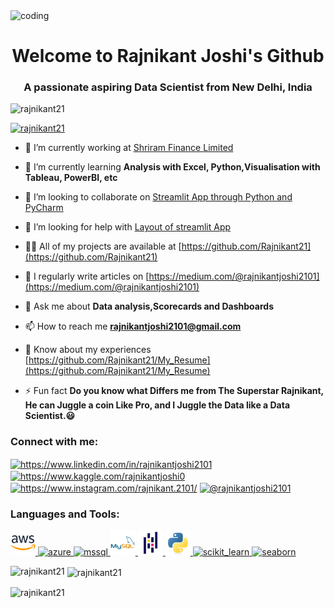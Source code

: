 <img align="centre" alt="coding" width="1020" src="https://miro.medium.com/max/1400/1*g__jiesLRIfCRefVG69Pfw.gif">

<h1 align="center">Welcome to Rajnikant Joshi's Github</h1>
<h3 align="center">A passionate aspiring Data Scientist from New Delhi, India</h3>

<p align="left"> <img src="https://komarev.com/ghpvc/?username=rajnikant21&label=Profile%20views&color=0e75b6&style=flat" alt="rajnikant21" /> </p>

<p align="left"> <a href="https://github.com/ryo-ma/github-profile-trophy"><img src="https://github-profile-trophy.vercel.app/?username=rajnikant21" alt="rajnikant21" /></a> </p>

- 🔭 I’m currently working at [Shriram Finance Limited](https://www.shriramfinance.in/)

- 🌱 I’m currently learning **Analysis with Excel, Python,Visualisation with Tableau, PowerBI, etc**

- 👯 I’m looking to collaborate on [Streamlit App through Python and PyCharm](https://github.com/Rajnikant21/My_Pycharm_app)

- 🤝 I’m looking for help with [Layout of streamlit App](https://github.com/Rajnikant21/App_Layout_Design)

- 👨‍💻 All of my projects are available at [https://github.com/Rajnikant21](https://github.com/Rajnikant21)

- 📝 I regularly write articles on [https://medium.com/@rajnikantjoshi2101](https://medium.com/@rajnikantjoshi2101)

- 💬 Ask me about **Data analysis,Scorecards and Dashboards**

- 📫 How to reach me **rajnikantjoshi2101@gmail.com**

- 📄 Know about my experiences [https://github.com/Rajnikant21/My_Resume](https://github.com/Rajnikant21/My_Resume)

- ⚡ Fun fact **Do you know what Differs me from The Superstar Rajnikant, He can Juggle a coin Like Pro, and I Juggle the Data like a Data Scientist.😃**

<h3 align="left">Connect with me:</h3>
<p align="left">
<a href="https://linkedin.com/in/https://www.linkedin.com/in/rajnikantjoshi2101" target="blank"><img align="center" src="https://raw.githubusercontent.com/rahuldkjain/github-profile-readme-generator/master/src/images/icons/Social/linked-in-alt.svg" alt="https://www.linkedin.com/in/rajnikantjoshi2101" height="30" width="40" /></a>
<a href="https://kaggle.com/https://www.kaggle.com/rajnikantjoshi0" target="blank"><img align="center" src="https://raw.githubusercontent.com/rahuldkjain/github-profile-readme-generator/master/src/images/icons/Social/kaggle.svg" alt="https://www.kaggle.com/rajnikantjoshi0" height="30" width="40" /></a>
<a href="https://instagram.com/https://www.instagram.com/rajnikant.2101/" target="blank"><img align="center" src="https://raw.githubusercontent.com/rahuldkjain/github-profile-readme-generator/master/src/images/icons/Social/instagram.svg" alt="https://www.instagram.com/rajnikant.2101/" height="30" width="40" /></a>
<a href="https://medium.com/@rajnikantjoshi2101" target="blank"><img align="center" src="https://raw.githubusercontent.com/rahuldkjain/github-profile-readme-generator/master/src/images/icons/Social/medium.svg" alt="@rajnikantjoshi2101" height="30" width="40" /></a>
</p>

<h3 align="left">Languages and Tools:</h3>
<p align="left"> <a href="https://aws.amazon.com" target="_blank" rel="noreferrer"> <img src="https://raw.githubusercontent.com/devicons/devicon/master/icons/amazonwebservices/amazonwebservices-original-wordmark.svg" alt="aws" width="40" height="40"/> </a> <a href="https://azure.microsoft.com/en-in/" target="_blank" rel="noreferrer"> <img src="https://www.vectorlogo.zone/logos/microsoft_azure/microsoft_azure-icon.svg" alt="azure" width="40" height="40"/> </a> <a href="https://www.microsoft.com/en-us/sql-server" target="_blank" rel="noreferrer"> <img src="https://www.svgrepo.com/show/303229/microsoft-sql-server-logo.svg" alt="mssql" width="40" height="40"/> </a> <a href="https://www.mysql.com/" target="_blank" rel="noreferrer"> <img src="https://raw.githubusercontent.com/devicons/devicon/master/icons/mysql/mysql-original-wordmark.svg" alt="mysql" width="40" height="40"/> </a> <a href="https://pandas.pydata.org/" target="_blank" rel="noreferrer"> <img src="https://raw.githubusercontent.com/devicons/devicon/2ae2a900d2f041da66e950e4d48052658d850630/icons/pandas/pandas-original.svg" alt="pandas" width="40" height="40"/> </a> <a href="https://www.python.org" target="_blank" rel="noreferrer"> <img src="https://raw.githubusercontent.com/devicons/devicon/master/icons/python/python-original.svg" alt="python" width="40" height="40"/> </a> <a href="https://scikit-learn.org/" target="_blank" rel="noreferrer"> <img src="https://upload.wikimedia.org/wikipedia/commons/0/05/Scikit_learn_logo_small.svg" alt="scikit_learn" width="40" height="40"/> </a> <a href="https://seaborn.pydata.org/" target="_blank" rel="noreferrer"> <img src="https://seaborn.pydata.org/_images/logo-mark-lightbg.svg" alt="seaborn" width="40" height="40"/> </a> </p>

<p><img align="left" src="https://github-readme-stats.vercel.app/api/top-langs?username=rajnikant21&show_icons=true&locale=en&layout=compact" alt="rajnikant21" /></p>

<p>&nbsp;<img align="center" src="https://github-readme-stats.vercel.app/api?username=rajnikant21&show_icons=true&locale=en" alt="rajnikant21" /></p>

<p><img align="center" src="https://github-readme-streak-stats.herokuapp.com/?user=rajnikant21&" alt="rajnikant21" /></p>

